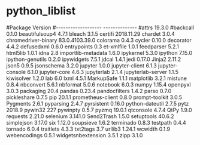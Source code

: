 # python_liblist

#Package             Version
#------------------- --------------
#attrs               19.3.0
#backcall            0.1.0
beautifulsoup4      4.7.1
bleach              3.1.5
certifi             2018.11.29
chardet             3.0.4
chromedriver-binary 83.0.4103.39.0
colorama            0.4.3
cycler              0.10.0
decorator           4.4.2
defusedxml          0.6.0
entrypoints         0.3
et-xmlfile          1.0.1
feedparser          5.2.1
html5lib            1.0.1
idna                2.8
importlib-metadata  1.6.0
ipykernel           5.3.0
ipython             7.15.0
ipython-genutils    0.2.0
ipywidgets          7.5.1
jdcal               1.4.1
jedi                0.17.0
Jinja2              2.11.2
json5               0.9.5
jsonschema          3.2.0
jupyter             1.0.0
jupyter-client      6.1.3
jupyter-console     6.1.0
jupyter-core        4.6.3
jupyterlab          2.1.4
jupyterlab-server   1.1.5
kiwisolver          1.2.0
lab                 6.0
lxml                4.5.1
MarkupSafe          1.1.1
matplotlib          3.2.1
mistune             0.8.4
nbconvert           5.6.1
nbformat            5.0.6
notebook            6.0.3
numpy               1.15.4
openpyxl            3.0.3
packaging           20.4
pandas              0.23.4
pandocfilters       1.4.2
parso               0.7.0
pickleshare         0.7.5
pip                 20.1.1
prometheus-client   0.8.0
prompt-toolkit      3.0.5
Pygments            2.6.1
pyparsing           2.4.7
pyrsistent          0.16.0
python-dateutil     2.7.5
pytz                2018.9
pywin32             227
pywinpty            0.5.7
pyzmq               19.0.1
qtconsole           4.7.4
QtPy                1.9.0
requests            2.21.0
selenium            3.141.0
Send2Trash          1.5.0
setuptools          40.6.2
simplejson          3.17.0
six                 1.12.0
soupsieve           1.6.2
terminado           0.8.3
testpath            0.4.4
tornado             6.0.4
traitlets           4.3.3
txt2tags            3.7
urllib3             1.24.1
wcwidth             0.1.9
webencodings        0.5.1
widgetsnbextension  3.5.1
zipp                3.1.0
